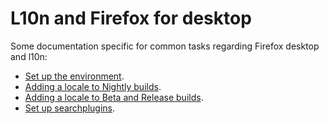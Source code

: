 # L10n and Firefox for desktop

Some documentation specific for common tasks regarding Firefox desktop and l10n:
* [Set up the environment](/config/setting_mercurial_environment.md).
* [Adding a locale to Nightly builds](adding_nightly.md).
* [Adding a locale to Beta and Release builds](adding_release.md).
* [Set up searchplugins](../searchplugins/setup_searchplugins.md).
